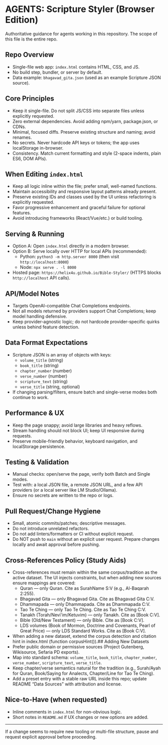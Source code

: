 # AGENTS: Scripture Styler (Browser Edition)

Authoritative guidance for agents working in this repository. The scope of this file is the entire repo.

## Repo Overview
- Single-file web app: `index.html` contains HTML, CSS, and JS.
- No build step, bundler, or server by default.
- Data example: `bhagavad_gita.json` (used as an example Scripture JSON source).

## Core Principles
- Keep it single-file. Do not split JS/CSS into separate files unless explicitly requested.
- Zero external dependencies. Avoid adding npm/yarn, package.json, or CDNs.
- Minimal, focused diffs. Preserve existing structure and naming; avoid renames.
- No secrets. Never hardcode API keys or tokens; the app uses localStorage in-browser.
- Consistency. Match current formatting and style (2-space indents, plain ES6, DOM APIs).

## When Editing `index.html`
- Keep all logic inline within the file; prefer small, well-named functions.
- Maintain accessibility and responsive layout patterns already present.
- Preserve existing IDs and classes used by the UI unless refactoring is explicitly requested.
- Favor progressive enhancement and graceful failure for optional features.
- Avoid introducing frameworks (React/Vue/etc.) or build tooling.

## Serving & Running
- Option A: Open `index.html` directly in a modern browser.
- Option B: Serve locally over HTTP for local APIs (recommended):
  - Python: `python3 -m http.server 8000` (then visit `http://localhost:8000`)
  - Node: `npx serve . -l 8000`
- Hosted page: `https://helix4u.github.io/Bible-Styler/` (HTTPS blocks `http://localhost` API calls).

## API/Model Notes
- Targets OpenAI-compatible Chat Completions endpoints.
- Not all models returned by providers support Chat Completions; keep model handling defensive.
- Keep provider-agnostic logic; do not hardcode provider-specific quirks unless behind feature detection.

## Data Format Expectations
- Scripture JSON is an array of objects with keys:
  - `volume_title` (string)
  - `book_title` (string)
  - `chapter_number` (number)
  - `verse_number` (number)
  - `scripture_text` (string)
  - `verse_title` (string, optional)
- If changing parsing/filters, ensure batch and single-verse modes both continue to work.

## Performance & UX
- Keep the page snappy; avoid large libraries and heavy reflows.
- Stream handling should not block UI; keep UI responsive during requests.
- Preserve mobile-friendly behavior, keyboard navigation, and localStorage persistence.

## Testing & Validation
- Manual checks: open/serve the page, verify both Batch and Single modes.
- Test with: a local JSON file, a remote JSON URL, and a few API providers (or a local server like LM Studio/Ollama).
- Ensure no secrets are written to the repo or logs.

## Pull Request/Change Hygiene
- Small, atomic commits/patches; descriptive messages.
- Do not introduce unrelated refactors.
- Do not add linters/formatters or CI without explicit request.
- Do NOT push to `main` without an explicit user request. Prepare changes locally and await approval before pushing.

## Cross-References Policy (Study Aids)
- Cross-references must remain within the same corpus/tradition as the active dataset. The UI injects constraints, but when adding new sources ensure mappings are covered:
  - Quran — only Quran. Cite as SurahName S:V (e.g., Al-Baqarah 2:255).
  - Bhagavad Gita — only Bhagavad Gita. Cite as Bhagavad Gita C:V.
  - Dhammapada — only Dhammapada. Cite as Dhammapada C:V.
  - Tao Te Ching — only Tao Te Ching. Cite as Tao Te Ching C:V.
  - Tanakh (Torah/Nevi'im/Ketuvim) — only Tanakh. Cite as [Book C:V].
  - Bible (Old/New Testament) — only Bible. Cite as [Book C:V].
  - LDS volumes (Book of Mormon, Doctrine and Covenants, Pearl of Great Price) — only LDS Standard Works. Cite as [Book C:V].
- When adding a new dataset, extend the corpus detection and citation hint in index.html (function corpusHint()).## Adding New Datasets
- Prefer public domain or permissive sources (Project Gutenberg, Wikisource, Sefaria PD exports).
- Map into standard schema: `volume_title`, `book_title`, `chapter_number`, `verse_number`, `scripture_text`, `verse_title`.
- Keep chapter/verse semantics natural for the tradition (e.g., Surah/Ayah for Quran, Book/Saying for Analects, Chapter/Line for Tao Te Ching).
- Add a preset entry with a stable raw URL inside this repo; update README “Data Sources” with attribution and license.

## Nice-to-Have (when requested)
- Inline comments in `index.html` for non-obvious logic.
- Short notes in `README.md` if UX changes or new options are added.

---
If a change seems to require new tooling or multi-file structure, pause and request explicit approval before proceeding.




